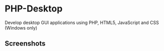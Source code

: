 # PHP-Desktop
Develop desktop GUI applications using PHP, HTML5, JavaScript and CSS (Windows only)
## Screenshots
<image-card alt="Dealsbe Interface" src="www/favinco.ico" ></image-card>
